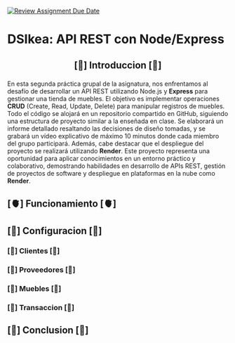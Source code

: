 [![Review Assignment Due Date](https://classroom.github.com/assets/deadline-readme-button-24ddc0f5d75046c5622901739e7c5dd533143b0c8e959d652212380cedb1ea36.svg)](https://classroom.github.com/a/CaXtHsbh)

# DSIkea: API REST con Node/Express
## <p align="center">[🧠] Introduccion [🧠]</p>
En esta segunda práctica grupal de la asignatura, nos enfrentamos al desafío de desarrollar un API REST utilizando Node.js y **Express** para gestionar una tienda de muebles. El objetivo es implementar operaciones **CRUD** (Create, Read, Update, Delete) para manipular registros de muebles. Todo el código se alojará en un repositorio compartido en GitHub, siguiendo una estructura de proyecto similar a la enseñada en clase. Se elaborará un informe detallado resaltando las decisiones de diseño tomadas, y se grabará un vídeo explicativo de máximo 10 minutos donde cada miembro del grupo participará. Además, cabe destacar que el despliegue del proyecto se realizará utilizando **Render**. Este proyecto representa una oportunidad para aplicar conocimientos en un entorno práctico y colaborativo, demostrando habilidades en desarrollo de APIs REST, gestión de proyectos de software y despliegue en plataformas en la nube como **Render**.

## [🫀] Funcionamiento [🫀]
## [🧬] Configuracion [🧬]
### [🦴] Clientes [🦴]
### [🦴] Proveedores [🦴]
### [🦴] Muebles [🦴]
### [🦴] Transaccion [🦴]
## [💭] Conclusion [💭]